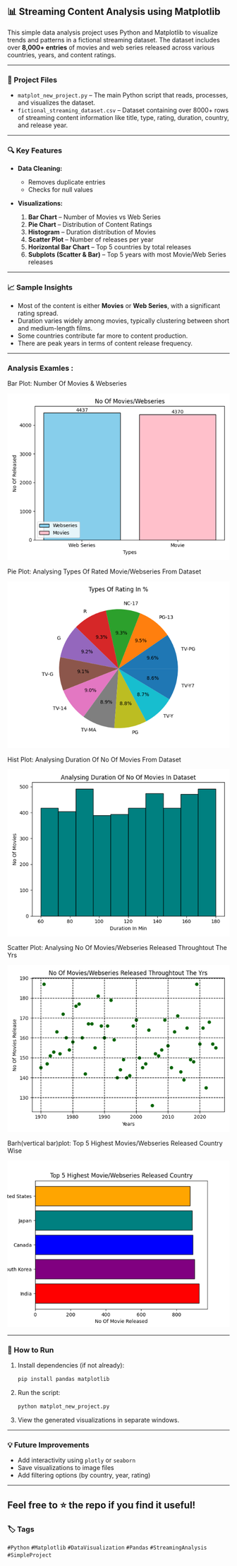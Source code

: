 ## 📊 Streaming Content Analysis using Matplotlib

This simple data analysis project uses Python and Matplotlib to visualize trends and patterns in a fictional streaming dataset. 
The dataset includes over **8,000+ entries** of movies and web series released across various countries, years, and content ratings.

---

### 📁 Project Files

* `matplot_new_project.py` – The main Python script that reads, processes, and visualizes the dataset.
* `fictional_streaming_dataset.csv` – Dataset containing over 8000+ rows of streaming content information like title, type, rating, duration, country, and release year.

---

### 🔍 Key Features

* **Data Cleaning:**

  * Removes duplicate entries
  * Checks for null values

* **Visualizations:**

  1. **Bar Chart** – Number of Movies vs Web Series
  2. **Pie Chart** – Distribution of Content Ratings
  3. **Histogram** – Duration distribution of Movies
  4. **Scatter Plot** – Number of releases per year
  5. **Horizontal Bar Chart** – Top 5 countries by total releases
  6. **Subplots (Scatter & Bar)** – Top 5 years with most Movie/Web Series releases

---

### 📈 Sample Insights

* Most of the content is either **Movies** or **Web Series**, with a significant rating spread.
* Duration varies widely among movies, typically clustering between short and medium-length films.
* Some countries contribute far more to content production.
* There are peak years in terms of content release frequency.

---
### Analysis Examles :

Bar Plot: Number Of Movies & Webseries

![image alt](https://github.com/RaisShaikh23/My-FY-projects/blob/17b1936e256edf350973ef1f6590b98461e5f918/Barplot1.png)

Pie Plot: Analysing Types Of Rated Movie/Webseries From Dataset

![image alt](https://github.com/RaisShaikh23/My-FY-projects/blob/5554789aaf26e7cacd1c0542266af76bfdbe226d/Pieplot2.png)

Hist Plot: Analysing Duration Of No Of Movies From Dataset

![image alt](https://github.com/RaisShaikh23/My-FY-projects/blob/cd8620553038349431392f2ec4633f5e5a83bb2a/histplot3.png)

Scatter Plot: Analysing No Of Movies/Webseries Released Throughtout The Yrs

![image alt](https://github.com/RaisShaikh23/My-FY-projects/blob/9413229c0599f82e7054ff7256057e8270083cc2/scatterplot4.png)

Barh(vertical bar)plot: Top 5 Highest Movies/Webseries Released Country Wise

![iamge alt](https://github.com/RaisShaikh23/My-FY-projects/blob/572356ccbe8aac962605b84c2ffbce10b81df36d/barh5.png)

---
### 🧪 How to Run

1. Install dependencies (if not already):

   ```bash
   pip install pandas matplotlib
   ```

2. Run the script:

   ```bash
   python matplot_new_project.py
   ```

3. View the generated visualizations in separate windows.

---

### 💡 Future Improvements

* Add interactivity using `plotly` or `seaborn`
* Save visualizations to image files
* Add filtering options (by country, year, rating)

---
Feel free to ⭐ the repo if you find it useful!
---
### 🏷️ Tags

`#Python` `#Matplotlib` `#DataVisualization` `#Pandas` `#StreamingAnalysis` `#SimpleProject`
